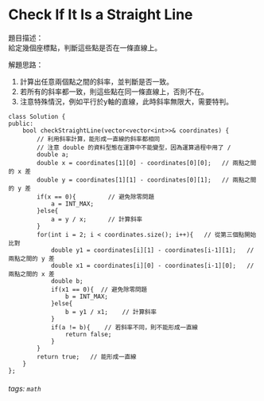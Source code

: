# Check If It Is a Straight Line

題目描述：  
給定幾個座標點，判斷這些點是否在一條直線上。

解題思路：
1. 計算出任意兩個點之間的斜率，並判斷是否一致。
1. 若所有的斜率都一致，則這些點在同一條直線上，否則不在。
1. 注意特殊情況，例如平行於y軸的直線，此時斜率無限大，需要特判。
```c++=
class Solution {
public:
    bool checkStraightLine(vector<vector<int>>& coordinates) {
        // 利用斜率計算，能形成一直線的斜率都相同
        // 注意 double 的資料型態在運算中不能變型，因為運算過程中用了 / 
        double a;
        double x = coordinates[1][0] - coordinates[0][0];   // 兩點之間的 x 差
        double y = coordinates[1][1] - coordinates[0][1];   // 兩點之間的 y 差
        if(x == 0){         // 避免除零問題
            a = INT_MAX;
        }else{
            a = y / x;      // 計算斜率
        }
        for(int i = 2; i < coordinates.size(); i++){   // 從第三個點開始比對
            double y1 = coordinates[i][1] - coordinates[i-1][1];   // 兩點之間的 y 差
            double x1 = coordinates[i][0] - coordinates[i-1][0];   // 兩點之間的 x 差
            double b;
            if(x1 == 0){  // 避免除零問題
                b = INT_MAX;
            }else{
                b = y1 / x1;    // 計算斜率
            }  
            if(a != b){    // 若斜率不同，則不能形成一直線
                return false;
            }
        }
        return true;   // 能形成一直線
    }
};
```


###### tags: `math`